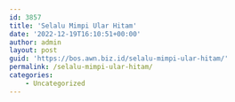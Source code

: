 ```yaml
---
id: 3857
title: 'Selalu Mimpi Ular Hitam'
date: '2022-12-19T16:10:51+00:00'
author: admin
layout: post
guid: 'https://bos.awn.biz.id/selalu-mimpi-ular-hitam/'
permalink: /selalu-mimpi-ular-hitam/
categories:
    - Uncategorized
---
```


